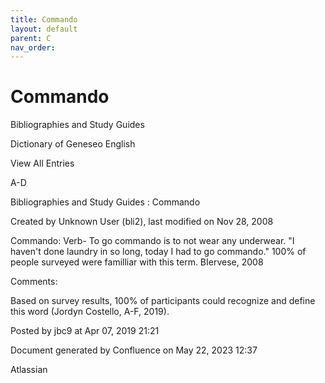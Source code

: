 ```yaml
---
title: Commando
layout: default
parent: C
nav_order:
---
```


# Commando

Bibliographies and Study Guides

Dictionary of Geneseo English

View All Entries

A-D

Bibliographies and Study Guides : Commando

Created by  Unknown User (bli2), last modified on Nov 28, 2008

Commando: Verb- To go commando is to not wear any underwear. &quot;I haven't done laundry in so long, today I had to go commando.&quot; 100% of people surveyed were familliar with this term. BIervese, 2008

Comments:

Based on survey results, 100% of participants could recognize and define this word (Jordyn Costello, A-F, 2019).

Posted by jbc9 at Apr 07, 2019 21:21

Document generated by Confluence on May 22, 2023 12:37

Atlassian
